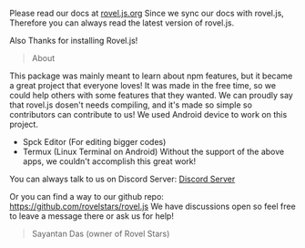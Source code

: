 
Please read our docs at [rovel.js.org](https://rovel.js.org)
Since we sync our docs with rovel.js,
Therefore you can always read the latest version of rovel.js.

Also Thanks for installing Rovel.js!

> About

This package was mainly meant to learn about npm features, but it became a great project that everyone loves!
It was made in the free time, so we could help others with some features that they wanted.
We can proudly say that rovel.js dosen't needs compiling, and it's made so simple so contributors can contribute to us!
We used Android device to work on this project.
- Spck Editor (For editing bigger codes)
- Termux (Linux Terminal on Android)
Without the support of the above apps, we couldn't accomplish this great work!

You can always talk to us on Discord Server: [Discord Server](https://discord.gg/953XCpHbKF)

Or you can find a way to our github repo: https://github.com/rovelstars/rovel.js
We have discussions open so feel free to leave a message there or ask us for help!
> Sayantan Das (owner of Rovel Stars)